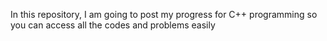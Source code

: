 In this repository, I am going to post my progress for C++ programming so you can access all the codes and problems easily

